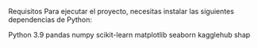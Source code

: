 Requisitos
Para ejecutar el proyecto, necesitas instalar las siguientes dependencias de Python:

Python 3.9
pandas
numpy
scikit-learn
matplotlib
seaborn
kagglehub
shap

